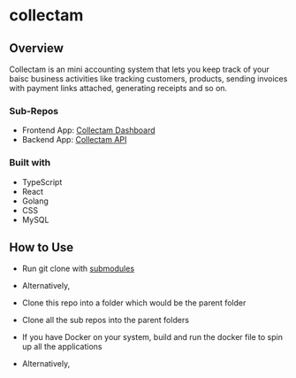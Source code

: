 # collectam

## Overview

Collectam is an mini accounting system that lets you keep track of your baisc business activities like tracking customers, products, sending invoices with payment links attached, generating receipts and so on.

### Sub-Repos

- Frontend App: [Collectam Dashboard](https://github.com/Orololuwa/collect_am-dashboard)
- Backend App: [Collectam API](https://github.com/Orololuwa/collect_am-api)

### Built with

- TypeScript
- React
- Golang
- CSS
- MySQL

## How to Use

- Run git clone with [submodules](https://git-scm.com/book/en/v2/Git-Tools-Submodules)

- Alternatively,
- Clone this repo into a folder which would be the parent folder
- Clone all the sub repos into the parent folders
- If you have Docker on your system, build and run the docker file to spin up all the applications

- Alternatively,
